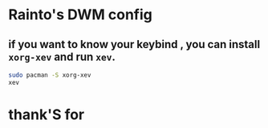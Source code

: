 # Rainto's DWM config

## if you want to know your keybind , you can install `xorg-xev` and run `xev`.
```bash
sudo pacman -S xorg-xev
xev
```

# thank'S for

